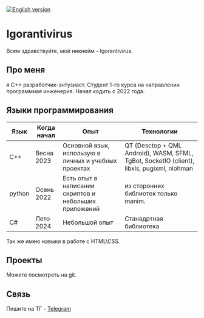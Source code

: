 [![English version](https://img.shields.io/badge/English%20version-blue)](README.md)

<h1>Igorantivirus</h1>

<p>Всем здравствуйте, мой никнейм - Igorantivirus.</p>

<h2>Про меня</h2>

<p>я C++ разработчик-энтузиаст. Студент 1-го курса на направлении программная инженерия. Начал кодить с 2022 года.</p>

<h2>Языки программирования</h2>

|Язык  |Когда начал|Опыт                                                 |Технологии                                                                       |
|------|-----------|-----------------------------------------------------|---------------------------------------------------------------------------------|
|C++   |Весна 2023 |Основной язык, использую в личных и учебных проектах |QT (Desctop + QML Android), WASM, SFML, TgBot, SocketIO (client), libxls, pugixml, nlohman|
|python|Осень 2022 |Есть опыт в написании скриптов и небольших приложений|из сторонних библиотек только manim.                                             |
|C#    |Лето 2024  |Небольшой опыт                                       |Станадртная библиотека                                                           |

Так же имею навыки в работе с HTML\CSS.

<h2>Проекты</h2>

Можете посмотреть на git.

<h2>Связь</h2>

Пишите на ТГ - [Telegram](https://t.me/igorantivirus)
